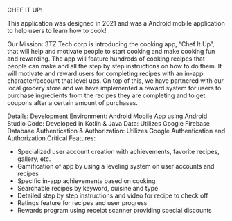 CHEF IT UP!

This application was designed in 2021 and was a Android mobile application to help users to learn how to cook!

Our Mission:
3TZ Tech corp is introducing the cooking app, “Chef It Up”, that will help and motivate people to start cooking and make cooking fun and rewarding. The app will feature hundreds of cooking recipes that 
people can make and all the step by step instructions on how to do them. It will motivate and reward users for completing recipes with an in-app character/account that level ups. On top of this, we have 
partnered with our local grocery store and we have implemented a reward system for users to purchase ingredients from the recipes they are completing and to get coupons after a certain amount of purchases.

Details:
Development Environment: Android Mobile App using Android Studio
Code: Developed in Kotlin & Java
Data: Utilizes Google Firebase Database
Authentication & Authorization: Utilizes Google Authentication and Authorization
Critical Features:
- Specialized user account creation with achievements, favorite recipes, gallery, etc.
- Gamification of app by using a leveling system on user accounts and recipes
- Specific in-app achievements based on cooking
- Searchable recipes by keyword, cuisine and type
- Detailed step by step instructions and video for recipe to check off
- Ratings feature for recipes and user progress
- Rewards program using receipt scanner providing special discounts

